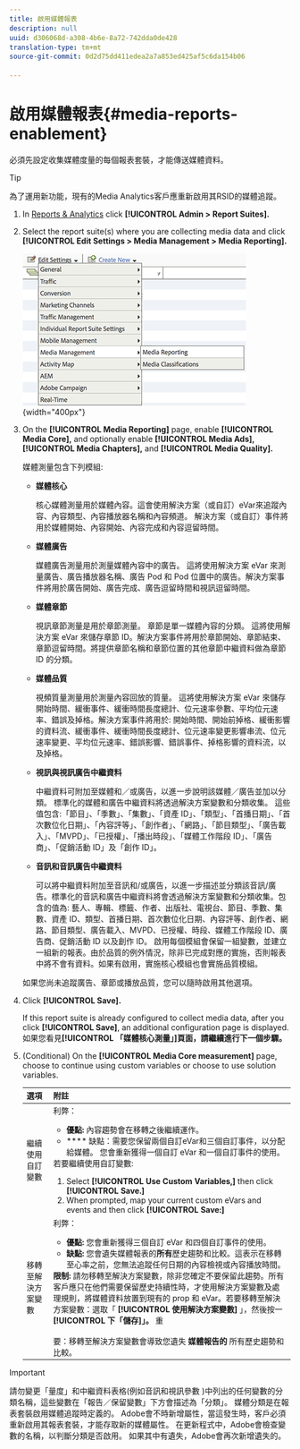 ```yaml
---
title: 啟用媒體報表
description: null
uuid: d306068d-a308-4b6e-8a72-742dda0de428
translation-type: tm+mt
source-git-commit: 0d2d75dd411edea2a7a853ed425af5c6da154b06

---
```



# 啟用媒體報表{#media-reports-enablement}

必須先設定收集媒體度量的每個報表套裝，才能傳送媒體資料。

>[!TIP]
>
>為了運用新功能，現有的Media Analytics客戶應重新啟用其RSID的媒體追蹤。

1. In [Reports &amp; Analytics](https://my.omniture.com/login/) click **[!UICONTROL Admin &gt; Report Suites].**
1. Select the report suite(s) where you are collecting media data and click **[!UICONTROL Edit Settings &gt; Media Management &gt; Media Reporting].**

   ![](assets/media-reporting.png){width="400px"}

1. On the **[!UICONTROL Media Reporting]** page, enable **[!UICONTROL Media Core],** and optionally enable **[!UICONTROL Media Ads],** **[!UICONTROL Media Chapters],** and **[!UICONTROL Media Quality].**

   媒體測量包含下列模組:

   * **媒體核心**

      核心媒體測量用於媒體內容。這會使用解決方案（或自訂）eVar來追蹤內容、內容類型、內容播放器名稱和內容頻道。 解決方案（或自訂）事件將用於媒體開始、內容開始、內容完成和內容逗留時間。

   * **媒體廣告**

      媒體廣告測量用於測量媒體內容中的廣告。 這將使用解決方案 eVar 來測量廣告、廣告播放器名稱、廣告 Pod 和 Pod 位置中的廣告。解決方案事件將用於廣告開始、廣告完成、廣告逗留時間和視訊逗留時間。

   * **媒體章節**

      視訊章節測量是用於章節測量。 章節是單一媒體內容的分類。 這將使用解決方案 eVar 來儲存章節 ID。解決方案事件將用於章節開始、章節結束、章節逗留時間。將提供章節名稱和章節位置的其他章節中繼資料做為章節 ID 的分類。

   * **媒體品質**

      視頻質量測量用於測量內容回放的質量。 這將使用解決方案 eVar 來儲存開始時間、緩衝事件、緩衝時間長度總計、位元速率參數、平均位元速率、錯誤及掉格。解決方案事件將用於: 開始時間、開始前掉格、緩衝影響的資料流、緩衝事件、緩衝時間長度總計、位元速率變更影響串流、位元速率變更、平均位元速率、錯誤影響、錯誤事件、掉格影響的資料流，以及掉格。

   * **視訊與視訊廣告中繼資料**

      中繼資料可附加至媒體和／或廣告，以進一步說明該媒體／廣告並加以分類。 標準化的媒體和廣告中繼資料將透過解決方案變數和分類收集。 這些值包含:「節目」、「季數」、「集數」、「資產 ID」、「類型」、「首播日期」、「首次數位化日期」、「內容評等」、「創作者」、「網路」、「節目類型」、「廣告載入」、「MVPD」、「已授權」、「播出時段」、「媒體工作階段 ID」、「廣告商」、「促銷活動 ID」及「創作 ID」。

   * **音訊和音訊廣告中繼資料**

      可以將中繼資料附加至音訊和/或廣告，以進一步描述並分類該音訊/廣告。標準化的音訊和廣告中繼資料將會透過解決方案變數和分類收集。包含的值為: 藝人、專輯、標籤、作者、出版社、電視台、節目、季數、集數、資產 ID、類型、首播日期、首次數位化日期、內容評等、創作者、網路、節目類型、廣告載入、MVPD、已授權、時段、媒體工作階段 ID、廣告商、促銷活動 ID 以及創作 ID。
   啟用每個模組會保留一組變數，並建立一組新的報表。由於品質的例外情況，除非已完成對應的實施，否則報表中將不會有資料。如果有啟用，實施核心模組也會實施品質模組。

   如果您尚未追蹤廣告、章節或播放品質，您可以隨時啟用其他選項。

1. Click **[!UICONTROL Save].**

   If this report suite is already configured to collect media data, after you click **[!UICONTROL Save]**, an additional configuration page is displayed. 如果您看見&#x200B;**[!UICONTROL 「媒體核心測量」]頁面，請繼續進行下一個步驟。**

1. (Conditional) On the **[!UICONTROL Media Core measurement]** page, choose to continue using custom variables or choose to use solution variables.

   | 選項 | 附註 |
   | --- | --- |
   | 繼續使用自訂變數 | 利弊：<ul> <li> **優點:** 內容趨勢會在移轉之後繼續運作。 </li> <li> **** 缺點：需要您保留兩個自訂eVar和三個自訂事件，以分配給媒體。 您會重新獲得一個自訂 eVar 和一個自訂事件的使用。 </li> </ul> 若要繼續使用自訂變數: <ol> <li>Select **[!UICONTROL Use Custom Variables,]** then click **[!UICONTROL Save.]** </li> <li>When prompted, map your current custom eVars and events and then click **[!UICONTROL Save:]** </li> </ol> |
   | 移轉至解決方案變數 | 利弊：<ul> <li> **優點:** 您會重新獲得三個自訂 eVar 和四個自訂事件的使用。 </li> <li> **缺點:** 您會遺失媒體報表的&#x200B;**所有**&#x200B;歷史趨勢和比較。這表示在移轉至心率之前，您無法追蹤任何日期的內容檢視或內容播放時間。 </li> </ul> **限制:** 請勿移轉至解決方案變數，除非您確定不要保留此趨勢。所有客戶應只在他們需要保留歷史持續性時，才使用解決方案變數及處理規則，將媒體資料放置到現有的 prop 和 eVar。若要移轉至解決方案變數：選取「 **[!UICONTROL 使用解決方案變數]** 」，然後按一 **[!UICONTROL 下「儲存]」。** 重 <br><br> 要：移轉至解決方案變數會導致您遺失 **媒體報告的** 所有歷史趨勢和比較。 |

>[!IMPORTANT]
>
>請勿變更「量度」和中繼資料表格(例如音訊和視訊參數 [](/help/metrics-and-metadata/audio-video-parameters.md))中列出的任何變數的分類名稱，這些變數在「報告／保留變數」下方會描述為「分類」。 媒體分類是在報表套裝啟用媒體追蹤時定義的。 Adobe會不時新增屬性，當這發生時，客戶必須重新啟用其報表套裝，才能存取新的媒體屬性。 在更新程式中，Adobe會檢查變數的名稱，以判斷分類是否啟用。 如果其中有遺失，Adobe會再次新增遺失的。
